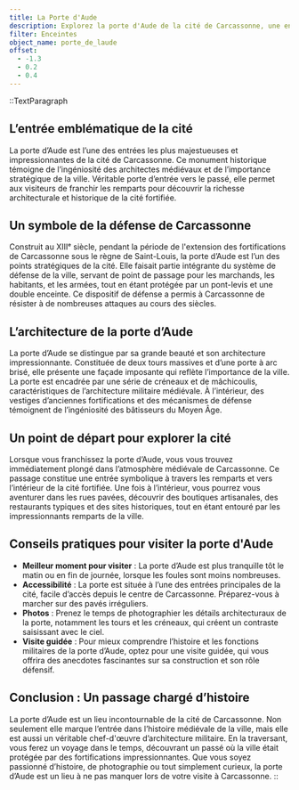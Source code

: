 ```yaml
---
title: La Porte d'Aude
description: Explorez la porte d'Aude de la cité de Carcassonne, une entrée historique majestueuse de la ville médiévale. Découvrez son architecture impressionnante et son rôle stratégique dans la défense de la cité. Un passage incontournable pour toute visite à Carcassonne.
filter: Enceintes
object_name: porte_de_laude
offset:
  - -1.3
  - 0.2
  - 0.4
---
```


::TextParagraph
## L’entrée emblématique de la cité
La porte d’Aude est l’une des entrées les plus majestueuses et impressionnantes de la cité de Carcassonne. Ce monument historique témoigne de l’ingéniosité des architectes médiévaux et de l’importance stratégique de la ville. Véritable porte d’entrée vers le passé, elle permet aux visiteurs de franchir les remparts pour découvrir la richesse architecturale et historique de la cité fortifiée.

## Un symbole de la défense de Carcassonne
Construit au XIIIᵉ siècle, pendant la période de l'extension des fortifications de Carcassonne sous le règne de Saint-Louis, la porte d’Aude est l’un des points stratégiques de la cité. Elle faisait partie intégrante du système de défense de la ville, servant de point de passage pour les marchands, les habitants, et les armées, tout en étant protégée par un pont-levis et une double enceinte. Ce dispositif de défense a permis à Carcassonne de résister à de nombreuses attaques au cours des siècles.

## L’architecture de la porte d’Aude
La porte d’Aude se distingue par sa grande beauté et son architecture impressionnante. Constituée de deux tours massives et d’une porte à arc brisé, elle présente une façade imposante qui reflète l’importance de la ville. La porte est encadrée par une série de créneaux et de mâchicoulis, caractéristiques de l’architecture militaire médiévale. À l’intérieur, des vestiges d’anciennes fortifications et des mécanismes de défense témoignent de l’ingéniosité des bâtisseurs du Moyen Âge.

## Un point de départ pour explorer la cité
Lorsque vous franchissez la porte d’Aude, vous vous trouvez immédiatement plongé dans l’atmosphère médiévale de Carcassonne. Ce passage constitue une entrée symbolique à travers les remparts et vers l’intérieur de la cité fortifiée. Une fois à l’intérieur, vous pourrez vous aventurer dans les rues pavées, découvrir des boutiques artisanales, des restaurants typiques et des sites historiques, tout en étant entouré par les impressionnants remparts de la ville.

## Conseils pratiques pour visiter la porte d'Aude
- **Meilleur moment pour visiter** : La porte d’Aude est plus tranquille tôt le matin ou en fin de journée, lorsque les foules sont moins nombreuses.
- **Accessibilité** : La porte est située à l’une des entrées principales de la cité, facile d’accès depuis le centre de Carcassonne. Préparez-vous à marcher sur des pavés irréguliers.
- **Photos** : Prenez le temps de photographier les détails architecturaux de la porte, notamment les tours et les créneaux, qui créent un contraste saisissant avec le ciel.
- **Visite guidée** : Pour mieux comprendre l’histoire et les fonctions militaires de la porte d’Aude, optez pour une visite guidée, qui vous offrira des anecdotes fascinantes sur sa construction et son rôle défensif.

## Conclusion : Un passage chargé d’histoire
La porte d’Aude est un lieu incontournable de la cité de Carcassonne. Non seulement elle marque l’entrée dans l’histoire médiévale de la ville, mais elle est aussi un véritable chef-d'œuvre d’architecture militaire. En la traversant, vous ferez un voyage dans le temps, découvrant un passé où la ville était protégée par des fortifications impressionnantes. Que vous soyez passionné d’histoire, de photographie ou tout simplement curieux, la porte d’Aude est un lieu à ne pas manquer lors de votre visite à Carcassonne.
::